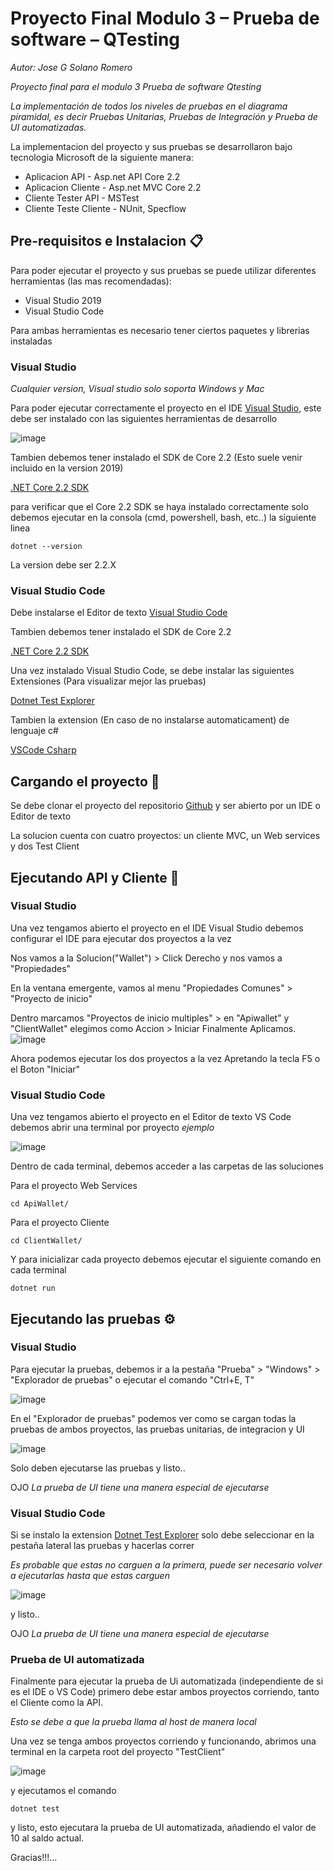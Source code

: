 # Proyecto Final Modulo 3 – Prueba de software – QTesting

_Autor: Jose G Solano Romero_

_Proyecto final para el modulo 3 Prueba de software Qtesting_

_La implementación de todos los niveles de pruebas en el diagrama piramidal, es decir Pruebas Unitarias, Pruebas de Integración y Prueba de UI automatizadas._

La implementacion del proyecto y sus pruebas se desarrollaron bajo tecnologia Microsoft de la siguiente manera:

* Aplicacion API - Asp.net API Core 2.2
* Aplicacion Cliente - Asp.net MVC Core 2.2 
* Cliente Tester API - MSTest
* Cliente Teste Cliente - NUnit, Specflow

## Pre-requisitos e Instalacion 📋

Para poder ejecutar el proyecto y sus pruebas se puede utilizar diferentes herramientas (las mas recomendadas):

* Visual Studio 2019
* Visual Studio Code

Para ambas herramientas es necesario tener ciertos paquetes y librerias instaladas

### Visual Studio 
_Cualquier version, Visual studio solo soporta Windows y Mac_

Para poder ejecutar correctamente el proyecto en el IDE [Visual Studio](https://visualstudio.microsoft.com/es/downloads/), este debe ser instalado con las siguientes herramientas de desarrollo

![image](https://user-images.githubusercontent.com/43735720/64465903-f139f280-d0dc-11e9-9deb-014da2f7a541.png)

Tambien debemos tener instalado el SDK de Core 2.2 (Esto suele venir incluido en la version 2019)

[.NET Core 2.2 SDK](https://dotnet.microsoft.com/download)

para verificar que el Core 2.2 SDK se haya instalado correctamente solo debemos ejecutar en la consola (cmd, powershell, bash, etc..) la siguiente linea

```
dotnet --version
```
La version debe ser 2.2.X

### Visual Studio Code

Debe instalarse el Editor de texto [Visual Studio Code](https://visualstudio.microsoft.com/es/downloads/)

Tambien debemos tener instalado el SDK de Core 2.2

[.NET Core 2.2 SDK](https://dotnet.microsoft.com/download)

Una vez instalado Visual Studio Code, se debe instalar las siguientes Extensiones (Para visualizar mejor las pruebas)

[Dotnet Test Explorer](https://marketplace.visualstudio.com/items?itemName=formulahendry.dotnet-test-explorer)

Tambien la extension (En caso de no instalarse automaticament) de lenguaje c#

[VSCode Csharp](https://marketplace.visualstudio.com/items?itemName=ms-vscode.csharp)

## Cargando el proyecto 🔧

Se debe clonar el proyecto del repositorio [Github](https://github.com/josesolanor/FinalProjectModule3) y ser abierto por un IDE o Editor de texto

La solucion cuenta con cuatro proyectos: un cliente MVC, un Web services y dos Test Client

## Ejecutando API y Cliente 🚀

### Visual Studio

Una vez tengamos abierto el proyecto en el IDE Visual Studio debemos configurar el IDE para ejecutar dos proyectos a la vez

Nos vamos a la Solucion("Wallet") > Click Derecho y nos vamos a "Propiedades"

En la ventana emergente, vamos al menu "Propiedades Comunes" > "Proyecto de inicio"

Dentro marcamos "Proyectos de inicio multiples" > en "Apiwallet" y "ClientWallet" elegimos como Accion > Iniciar
Finalmente Aplicamos.
![image](https://user-images.githubusercontent.com/43735720/64466899-5ba16180-d0e2-11e9-933f-d32b1ff06b27.png)

Ahora podemos ejecutar los dos proyectos a la vez Apretando la tecla F5 o el Boton "Iniciar"

### Visual Studio Code

Una vez tengamos abierto el proyecto en el Editor de texto VS Code debemos abrir una terminal por proyecto _ejemplo_

![image](https://user-images.githubusercontent.com/43735720/64465600-9227ae00-d0db-11e9-84bc-708bbb1e9e66.png)

Dentro de cada terminal,  debemos acceder a las carpetas de las soluciones

Para el proyecto Web Services 
```
cd ApiWallet/
```

Para el proyecto Cliente
```
cd ClientWallet/
```

Y para inicializar cada proyecto debemos ejecutar el siguiente comando en cada terminal
```
dotnet run
```

## Ejecutando las pruebas ⚙️

### Visual Studio

Para ejecutar la pruebas, debemos ir a la pestaña "Prueba" > "Windows" > "Explorador de pruebas" o ejecutar el comando "Ctrl+E, T"

![image](https://user-images.githubusercontent.com/43735720/64467160-f484ac80-d0e3-11e9-8462-ed8d685b8e91.png)

En el "Explorador de pruebas" podemos ver como se cargan todas la pruebas de ambos proyectos, las pruebas unitarias, de integracion y UI

![image](https://user-images.githubusercontent.com/43735720/64467177-3dd4fc00-d0e4-11e9-85b6-2d3a656769bf.png)

Solo deben ejecutarse las pruebas y listo..

OJO _La prueba de UI tiene una manera especial de ejecutarse_

### Visual Studio Code

Si se instalo la extension [Dotnet Test Explorer](https://marketplace.visualstudio.com/items?itemName=formulahendry.dotnet-test-explorer) solo debe seleccionar en la pestaña lateral las pruebas y hacerlas correr

_Es probable que estas no carguen a la primera, puede ser necesario volver a ejecutarlas hasta que estas carguen_

![image](https://user-images.githubusercontent.com/43735720/64467336-a1abf480-d0e5-11e9-83ea-b3418786ffbe.png)

y listo..

OJO _La prueba de UI tiene una manera especial de ejecutarse_

### Prueba de UI automatizada

Finalmente para ejecutar la prueba de Ui automatizada (independiente de si es el IDE o VS Code) primero debe estar ambos proyectos corriendo, tanto el Cliente como la API.

_Esto se debe a que la prueba llama al host de manera local_

Una vez se tenga ambos proyectos corriendo y funcionando, abrimos una terminal en la carpeta root del proyecto "TestClient"

![image](https://user-images.githubusercontent.com/43735720/64467470-cfde0400-d0e6-11e9-94d5-bdac0b07b6e3.png)

y ejecutamos el comando 
```
dotnet test
```
y listo, esto ejecutara la prueba de UI automatizada, añadiendo el valor de 10 al saldo actual.

Gracias!!!...

